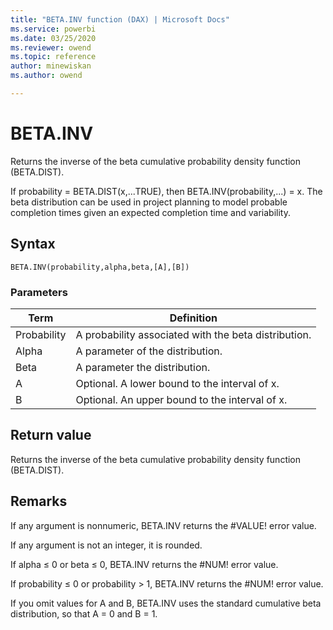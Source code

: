 ```yaml
---
title: "BETA.INV function (DAX) | Microsoft Docs"
ms.service: powerbi 
ms.date: 03/25/2020
ms.reviewer: owend
ms.topic: reference
author: minewiskan
ms.author: owend

---
```

# BETA.INV

Returns the inverse of the beta cumulative probability density function (BETA.DIST).  
  
If probability = BETA.DIST(x,...TRUE), then BETA.INV(probability,...) = x. The beta distribution can be used in project planning to model probable completion times given an expected completion time and variability.  
  
## Syntax  
  
```dax
BETA.INV(probability,alpha,beta,[A],[B])  
```
  
### Parameters  
  
|Term|Definition|  
|--------|--------------|  
|Probability|A probability associated with the beta distribution.|  
|Alpha|A parameter of the distribution.|  
|Beta|A parameter the distribution.|  
|A|Optional. A lower bound to the interval of x.|  
|B|Optional. An upper bound to the interval of x.|  
  
## Return value

Returns the inverse of the beta cumulative probability density function (BETA.DIST).  
  
## Remarks

If any argument is nonnumeric, BETA.INV returns the #VALUE! error value. 

If any argument is not an integer, it is rounded. 
  
If alpha ≤ 0 or beta ≤ 0, BETA.INV returns the #NUM! error value.  
  
If probability ≤ 0 or probability &gt; 1, BETA.INV returns the #NUM! error value.  
  
If you omit values for A and B, BETA.INV uses the standard cumulative beta distribution, so that A = 0 and B = 1.  
  